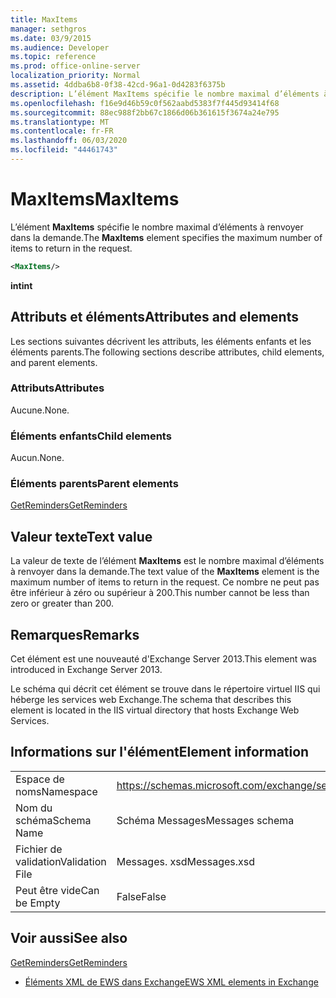 ```yaml
---
title: MaxItems
manager: sethgros
ms.date: 03/9/2015
ms.audience: Developer
ms.topic: reference
ms.prod: office-online-server
localization_priority: Normal
ms.assetid: 4ddba6b8-0f38-42cd-96a1-0d4283f6375b
description: L’élément MaxItems spécifie le nombre maximal d’éléments à renvoyer dans la demande.
ms.openlocfilehash: f16e9d46b59c0f562aabd5383f7f445d93414f68
ms.sourcegitcommit: 88ec988f2bb67c1866d06b361615f3674a24e795
ms.translationtype: MT
ms.contentlocale: fr-FR
ms.lasthandoff: 06/03/2020
ms.locfileid: "44461743"
---
```

# <a name="maxitems"></a><span data-ttu-id="656e4-103">MaxItems</span><span class="sxs-lookup"><span data-stu-id="656e4-103">MaxItems</span></span>

<span data-ttu-id="656e4-104">L’élément **MaxItems** spécifie le nombre maximal d’éléments à renvoyer dans la demande.</span><span class="sxs-lookup"><span data-stu-id="656e4-104">The **MaxItems** element specifies the maximum number of items to return in the request.</span></span> 
  
```XML
<MaxItems/>
```

 <span data-ttu-id="656e4-105">**int**</span><span class="sxs-lookup"><span data-stu-id="656e4-105">**int**</span></span>
## <a name="attributes-and-elements"></a><span data-ttu-id="656e4-106">Attributs et éléments</span><span class="sxs-lookup"><span data-stu-id="656e4-106">Attributes and elements</span></span>

<span data-ttu-id="656e4-107">Les sections suivantes décrivent les attributs, les éléments enfants et les éléments parents.</span><span class="sxs-lookup"><span data-stu-id="656e4-107">The following sections describe attributes, child elements, and parent elements.</span></span>
  
### <a name="attributes"></a><span data-ttu-id="656e4-108">Attributs</span><span class="sxs-lookup"><span data-stu-id="656e4-108">Attributes</span></span>

<span data-ttu-id="656e4-109">Aucune.</span><span class="sxs-lookup"><span data-stu-id="656e4-109">None.</span></span>
  
### <a name="child-elements"></a><span data-ttu-id="656e4-110">Éléments enfants</span><span class="sxs-lookup"><span data-stu-id="656e4-110">Child elements</span></span>

<span data-ttu-id="656e4-111">Aucun.</span><span class="sxs-lookup"><span data-stu-id="656e4-111">None.</span></span>
  
### <a name="parent-elements"></a><span data-ttu-id="656e4-112">Éléments parents</span><span class="sxs-lookup"><span data-stu-id="656e4-112">Parent elements</span></span>

[<span data-ttu-id="656e4-113">GetReminders</span><span class="sxs-lookup"><span data-stu-id="656e4-113">GetReminders</span></span>](getreminders.md)
  
## <a name="text-value"></a><span data-ttu-id="656e4-114">Valeur texte</span><span class="sxs-lookup"><span data-stu-id="656e4-114">Text value</span></span>

<span data-ttu-id="656e4-115">La valeur de texte de l’élément **MaxItems** est le nombre maximal d’éléments à renvoyer dans la demande.</span><span class="sxs-lookup"><span data-stu-id="656e4-115">The text value of the **MaxItems** element is the maximum number of items to return in the request.</span></span> <span data-ttu-id="656e4-116">Ce nombre ne peut pas être inférieur à zéro ou supérieur à 200.</span><span class="sxs-lookup"><span data-stu-id="656e4-116">This number cannot be less than zero or greater than 200.</span></span> 
  
## <a name="remarks"></a><span data-ttu-id="656e4-117">Remarques</span><span class="sxs-lookup"><span data-stu-id="656e4-117">Remarks</span></span>

<span data-ttu-id="656e4-118">Cet élément est une nouveauté d'Exchange Server 2013.</span><span class="sxs-lookup"><span data-stu-id="656e4-118">This element was introduced in Exchange Server 2013.</span></span>
  
<span data-ttu-id="656e4-119">Le schéma qui décrit cet élément se trouve dans le répertoire virtuel IIS qui héberge les services web Exchange.</span><span class="sxs-lookup"><span data-stu-id="656e4-119">The schema that describes this element is located in the IIS virtual directory that hosts Exchange Web Services.</span></span>
  
## <a name="element-information"></a><span data-ttu-id="656e4-120">Informations sur l'élément</span><span class="sxs-lookup"><span data-stu-id="656e4-120">Element information</span></span>

|||
|:-----|:-----|
|<span data-ttu-id="656e4-121">Espace de noms</span><span class="sxs-lookup"><span data-stu-id="656e4-121">Namespace</span></span>  <br/> |https://schemas.microsoft.com/exchange/services/2006/messages  <br/> |
|<span data-ttu-id="656e4-122">Nom du schéma</span><span class="sxs-lookup"><span data-stu-id="656e4-122">Schema Name</span></span>  <br/> |<span data-ttu-id="656e4-123">Schéma Messages</span><span class="sxs-lookup"><span data-stu-id="656e4-123">Messages schema</span></span>  <br/> |
|<span data-ttu-id="656e4-124">Fichier de validation</span><span class="sxs-lookup"><span data-stu-id="656e4-124">Validation File</span></span>  <br/> |<span data-ttu-id="656e4-125">Messages. xsd</span><span class="sxs-lookup"><span data-stu-id="656e4-125">Messages.xsd</span></span>  <br/> |
|<span data-ttu-id="656e4-126">Peut être vide</span><span class="sxs-lookup"><span data-stu-id="656e4-126">Can be Empty</span></span>  <br/> |<span data-ttu-id="656e4-127">False</span><span class="sxs-lookup"><span data-stu-id="656e4-127">False</span></span>  <br/> |
   
## <a name="see-also"></a><span data-ttu-id="656e4-128">Voir aussi</span><span class="sxs-lookup"><span data-stu-id="656e4-128">See also</span></span>



[<span data-ttu-id="656e4-129">GetReminders</span><span class="sxs-lookup"><span data-stu-id="656e4-129">GetReminders</span></span>](getreminders.md)


- [<span data-ttu-id="656e4-130">Éléments XML de EWS dans Exchange</span><span class="sxs-lookup"><span data-stu-id="656e4-130">EWS XML elements in Exchange</span></span>](ews-xml-elements-in-exchange.md)

